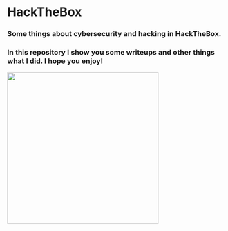 # HackTheBox
<h3>Some things about cybersecurity and hacking in HackTheBox. </h3>
<h3>In this repository I show you some writeups and other things what I did. I hope you enjoy! </h3>

<a href="#"><img src= "https://c.tenor.com/K8R7LThju04AAAAC/hack-the-planet.gif" width="350"/></a>
